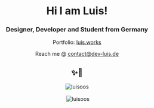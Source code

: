<h1 align="center"> Hi I am Luis! </h1>
<h3 align="center"> Designer, Developer and Student from Germany </h3>

<p align="center"> Portfolio: <a href="http://luis.works">luis.works</a> </p>

<p align="center"> Reach me @ <a href="mailto:contact@dev-luis.de">contact@dev-luis.de</a> </p>

<h2 align="center"> ✨🌈 </h2>

<p align="center"> <img src="https://komarev.com/ghpvc/?username=luisoos&label=Profile%20views&color=22a83f&style=flat" alt="luisoos"/> </p>


<p align="center"> &nbsp;<img align="center" src="https://github-readme-stats.vercel.app/api?username=luisoos&show_icons=true&theme=dark&locale=en" alt="luisoos"/> </p>
